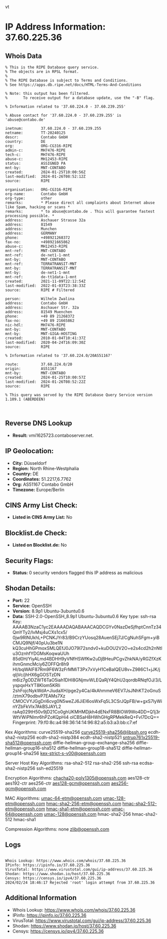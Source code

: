 vt
# IP Address Information: 37.60.225.36

## Whois Data
```
% This is the RIPE Database query service.
% The objects are in RPSL format.
%
% The RIPE Database is subject to Terms and Conditions.
% See https://apps.db.ripe.net/docs/HTML-Terms-And-Conditions

% Note: this output has been filtered.
%       To receive output for a database update, use the "-B" flag.

% Information related to '37.60.224.0 - 37.60.239.255'

% Abuse contact for '37.60.224.0 - 37.60.239.255' is 'abuse@contabo.de'

inetnum:        37.60.224.0 - 37.60.239.255
netname:        TT-20240125
descr:          Contabo GmbH
country:        DE
org:            ORG-CG316-RIPE
admin-c:        MH7476-RIPE
tech-c:         MH7476-RIPE
abuse-c:        MH12453-RIPE
status:         ASSIGNED PA
mnt-by:         MNT-CONTABO
created:        2024-01-25T10:00:56Z
last-modified:  2024-01-26T08:52:12Z
source:         RIPE

organisation:   ORG-CG316-RIPE
org-name:       Contabo GmbH
org-type:       other
remarks:        * Please direct all complaints about Internet abuse like Spam, hacking or scans *
remarks:        * to abuse@contabo.de . This will guarantee fastest processing possible. *
address:        Aschauer Strasse 32a
address:        81549
address:        Munchen
address:        GERMANY
phone:          +498921268372
fax-no:         +498921665862
abuse-c:        MH12453-RIPE
mnt-ref:        MNT-CONTABO
mnt-ref:        de-net1-1-mnt
mnt-by:         MNT-CONTABO
mnt-ref:        TERRATRANSIT-MNT
mnt-by:         TERRATRANSIT-MNT
mnt-by:         de-net1-1-mnt
mnt-ref:        de-tt1data-1-mnt
created:        2021-11-09T22:12:54Z
last-modified:  2022-01-03T23:38:33Z
source:         RIPE # Filtered

person:         Wilhelm Zwalina
address:        Contabo GmbH
address:        Aschauer Str. 32a
address:        81549 Muenchen
phone:          +49 89 21268372
fax-no:         +49 89 21665862
nic-hdl:        MH7476-RIPE
mnt-by:         MNT-CONTABO
mnt-by:         MNT-GIGA-HOSTING
created:        2010-01-04T10:41:37Z
last-modified:  2020-04-24T16:09:30Z
source:         RIPE

% Information related to '37.60.224.0/20AS51167'

route:          37.60.224.0/20
origin:         AS51167
mnt-by:         MNT-CONTABO
created:        2024-01-25T10:00:57Z
last-modified:  2024-01-26T08:52:22Z
source:         RIPE

% This query was served by the RIPE Database Query Service version 1.109.1 (ABERDEEN)



```
## Reverse DNS Lookup
- **Result:** vmi1625723.contaboserver.net.

## IP Geolocation:
- **City:** Düsseldorf
- **Region:** North Rhine-Westphalia
- **Country:** DE
- **Coordinates:** 51.2217,6.7762
- **Org:** AS51167 Contabo GmbH
- **Timezone:** Europe/Berlin

## CINS Army List Check:
- **Listed in CINS Army List:** 
No

## Blocklist.de Check:
- **Listed on Blocklist.de:** 
No

## Security Flags:
- **Status:** 0 security vendors flagged this IP address as malicious

## Shodan Details:
- **Port:** 22
- **Service:** OpenSSH
- **Version:** 8.9p1 Ubuntu-3ubuntu0.6
- **Data:** SSH-2.0-OpenSSH_8.9p1 Ubuntu-3ubuntu0.6
Key type: ssh-rsa
Key: AAAAB3NzaC1yc2EAAAADAQABAAACAQDCGYv0NazDeSjfhptCnnTz34QmYTy2/lvMsj4uCXs1cx5/
0jw9RlNUkhL+PCNKJYr83/B9CrzYUosq28AuenSEj7J/CgNuhSFgm+yiBCMJQ9Njf/40pUu3be1N
kQ3cuHhGPmoxSMLQEfJ0JO79l72sndv0+kuDOU2V2O+e2s4cd2h2nNtlu3OznhfYDGMsKoqwaUUh
85d0H/YiyALmd4BDHH9yVNfHSWfKw2uDjBHeuPCgvZhkNA/yRGZfXzKihmGnmcMciy6ZOFFQr8h9
HI/bqWAlF87Rm9F6W3zFrMMiT3Px7xVyH1CeBaIQEU8v+Z986C1+jJK/jqIjVc/jhHX6gGOSTzDN
m6iz7gODZWT6TaO5iah1DHI8GNjmvWLEQaRjY4QhU2qordbRNqfOJ/3/LyspqxHxYT8Klom5KRli
2shFojcNykWdA+JiudaXH/pge2y4Ca/4kAhmmeV6EV7JsJNhKT2oGnuS/ztmX79odbvP7EAMs7Xz
CMOCVYJGgDri6cvg0N5weZJ6JiEI6osWxFq5L3CSrJQpFB/w+gxS7lyWinYZbFkVIx7AkBSJAYL2
raAq029tH50v9jD21Co0ghUKMHMDjkh4dENxFR8BIOW9Wo4DD+Q1j3rWtVWiPNlmr6hPZoKQpHi4
olCBSaH8HWhGHgRPMekReQ+Fvl7DcQ==
Fingerprint: 79:f0:8c:a4:98:36:14:14:96:82:a5:b3:a3:bb:c7:ef

Kex Algorithms:
	curve25519-sha256
	curve25519-sha256@libssh.org
	ecdh-sha2-nistp256
	ecdh-sha2-nistp384
	ecdh-sha2-nistp521
	sntrup761x25519-sha512@openssh.com
	diffie-hellman-group-exchange-sha256
	diffie-hellman-group16-sha512
	diffie-hellman-group18-sha512
	diffie-hellman-group14-sha256
	kex-strict-s-v00@openssh.com

Server Host Key Algorithms:
	rsa-sha2-512
	rsa-sha2-256
	ssh-rsa
	ecdsa-sha2-nistp256
	ssh-ed25519

Encryption Algorithms:
	chacha20-poly1305@openssh.com
	aes128-ctr
	aes192-ctr
	aes256-ctr
	aes128-gcm@openssh.com
	aes256-gcm@openssh.com

MAC Algorithms:
	umac-64-etm@openssh.com
	umac-128-etm@openssh.com
	hmac-sha2-256-etm@openssh.com
	hmac-sha2-512-etm@openssh.com
	hmac-sha1-etm@openssh.com
	umac-64@openssh.com
	umac-128@openssh.com
	hmac-sha2-256
	hmac-sha2-512
	hmac-sha1

Compression Algorithms:
	none
	zlib@openssh.com


## Logs
```

Whois Lookup: https://www.whois.com/whois/37.60.225.36
IPinfo: https://ipinfo.io/37.60.225.36
VirusTotal: https://www.virustotal.com/gui/ip-address/37.60.225.36
Shodan: https://www.shodan.io/host/37.60.225.36
Censys: https://censys.io/ipv4/37.60.225.36
2024/02/24 18:46:17 Rejected 'root' login attempt from 37.60.225.36

```
## Additional Information
- Whois Lookup: https://www.whois.com/whois/37.60.225.36
- IPinfo: https://ipinfo.io/37.60.225.36
- VirusTotal: https://www.virustotal.com/gui/ip-address/37.60.225.36
- Shodan: https://www.shodan.io/host/37.60.225.36
- Censys: https://censys.io/ipv4/37.60.225.36

